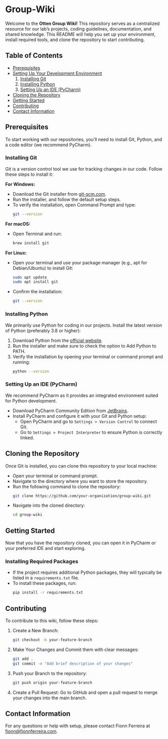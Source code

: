 # Group-Wiki

Welcome to the **Otten Group Wiki!** This repository serves as a centralized resource for our lab’s projects, coding guidelines, documentation, and shared knowledge. This README will help you set up your environment, install required tools, and clone the repository to start contributing.

## Table of Contents
- [Prerequisites](#prerequisites)
- [Setting Up Your Development Environment](#setting-up-your-development-environment)
  1. [Installing Git](#installing-git)
  2. [Installing Python](#installing-python)
  3. [Setting Up an IDE (PyCharm)](#setting-up-an-ide-pycharm)
- [Cloning the Repository](#cloning-the-repository)
- [Getting Started](#getting-started)
- [Contributing](#contributing)
- [Contact Information](#contact-information)

## Prerequisites

To start working with our repositories, you’ll need to install Git, Python, and a code editor (we recommend PyCharm).

### Installing Git

Git is a version control tool we use for tracking changes in our code. Follow these steps to install it:

**For Windows:**
- Download the Git installer from [git-scm.com](https://git-scm.com).
- Run the installer, and follow the default setup steps.
- To verify the installation, open Command Prompt and type:
    ```bash
    git --version
    ```

**For macOS:**
- Open Terminal and run:
    ```bash
    brew install git
    ```

**For Linux:**
- Open your terminal and use your package manager (e.g., apt for Debian/Ubuntu) to install Git:
    ```bash
    sudo apt update
    sudo apt install git
    ```
- Confirm the installation:
    ```bash
    git --version
    ```

### Installing Python

We primarily use Python for coding in our projects. Install the latest version of Python (preferably 3.8 or higher):

1. Download Python from the [official website](https://www.python.org/downloads/).
2. Run the installer and make sure to check the option to Add Python to PATH.
3. Verify the installation by opening your terminal or command prompt and running:
    ```bash
    python --version
    ```

### Setting Up an IDE (PyCharm)

We recommend PyCharm as it provides an integrated environment suited for Python development.

- Download PyCharm Community Edition from [JetBrains](https://www.jetbrains.com/pycharm/download/).
- Install PyCharm and configure it with your Git and Python setup:
  - Open PyCharm and go to `Settings > Version Control` to connect Git.
  - Go to `Settings > Project Interpreter` to ensure Python is correctly linked.

## Cloning the Repository

Once Git is installed, you can clone this repository to your local machine:

- Open your terminal or command prompt.
- Navigate to the directory where you want to store the repository.
- Run the following command to clone the repository:
    ```bash
    git clone https://github.com/your-organization/group-wiki.git
    ```
- Navigate into the cloned directory:
    ```bash
    cd group-wiki
    ```

## Getting Started

Now that you have the repository cloned, you can open it in PyCharm or your preferred IDE and start exploring.

### Installing Required Packages

- If the project requires additional Python packages, they will typically be listed in a `requirements.txt` file.
- To install these packages, run:
    ```bash
    pip install -r requirements.txt
    ```

## Contributing

To contribute to this wiki, follow these steps:

1. Create a New Branch:
    ```bash
    git checkout -b your-feature-branch
    ```
2. Make Your Changes and Commit them with clear messages:
    ```bash
    git add .
    git commit -m "Add brief description of your changes"
    ```
3. Push your Branch to the repository:
    ```bash
    git push origin your-feature-branch
    ```
4. Create a Pull Request: Go to GitHub and open a pull request to merge your changes into the main branch.

## Contact Information

For any questions or help with setup, please contact Fionn Ferreira at fionn@fionnferreira.com.
